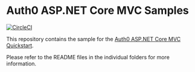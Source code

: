 # Auth0 ASP.NET Core MVC Samples

[![CircleCI](https://circleci.com/gh/auth0-samples/auth0-aspnetcore-mvc-samples.svg?style=svg)](https://circleci.com/gh/auth0-samples/auth0-aspnetcore-mvc-samples)

This repository contains the sample for the [Auth0 ASP.NET Core MVC Quickstart](https://auth0.com/docs/quickstart/webapp/aspnet-core).

Please refer to the README files in the individual folders for more information.
